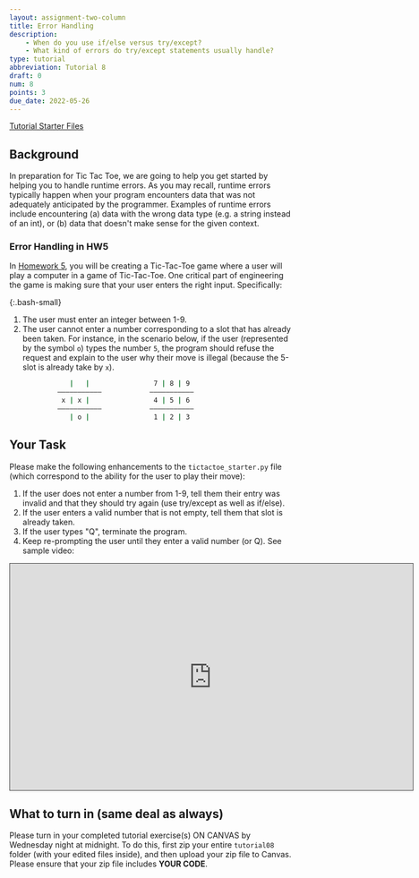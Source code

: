 ```yaml
---
layout: assignment-two-column
title: Error Handling
description:
    - When do you use if/else versus try/except?
    - What kind of errors do try/except statements usually handle?
type: tutorial
abbreviation: Tutorial 8
draft: 0
num: 8
points: 3
due_date: 2022-05-26
---
```


<style>
    .bash-small .highlighter-rouge {
        width: 520px;
        margin: auto;
        margin-top: 10px;
    }
</style>

<a class="nu-button" href="/spring2022/course-files/tutorials/tutorial08.zip" target="_blank">
    Tutorial Starter Files <i class="fas fa-download"></i>
</a> 


## Background
In preparation for Tic Tac Toe, we are going to help you get started by helping you to handle runtime errors. As you may recall, runtime errors typically happen when your program encounters data that was not adequately anticipated by the programmer. Examples of runtime errors include encountering (a) data with the wrong data type (e.g. a string instead of an int), or (b) data that doesn't make sense for the given context.

### Error Handling in HW5
In [Homework 5](../assignments/hw5), you will be creating a Tic-Tac-Toe game where a user will play a computer in a game of Tic-Tac-Toe. One critical part of engineering the game is making sure that your user enters the right input. Specifically:

{:.bash-small}
1. The user must enter an integer between 1-9.
2. The user cannot enter a number corresponding to a slot that has already been taken. For instance, in the scenario below, if the user (represented by the symbol `o`) types the number `5`, the program should refuse the request and explain to the user why their move is illegal (because the 5-slot is already take by `x`).
```bash
               |   |                7 | 8 | 9 
            ———————————            ———————————
             x | x |                4 | 5 | 6 
            ———————————            ——————————— 
               | o |                1 | 2 | 3 
```

## Your Task
Please make the following enhancements to the `tictactoe_starter.py` file (which correspond to the ability for the user to play their move):
1. If the user does not enter a number from 1-9, tell them their entry was invalid and that they should try again (use try/except as well as if/else).
2. If the user enters a valid number that is not empty, tell them that slot is already taken.
3. If the user types "Q", terminate the program.
4. Keep re-prompting the user until they enter a valid number (or Q). See sample video:

<iframe src="https://northwestern.hosted.panopto.com/Panopto/Pages/Embed.aspx?id=f65f5d64-6224-43b0-88f5-abbe00214651&autoplay=false&offerviewer=true&showtitle=true&showbrand=false&start=0&interactivity=all" width="720" height="405" style="border: 1px solid #464646;" allowfullscreen allow="autoplay"></iframe>

## What to turn in (same deal as always)
Please turn in your completed tutorial exercise(s) ON CANVAS by Wednesday night at midnight. To do this, first zip your entire `tutorial08` folder (with your edited files inside), and then upload your zip file to Canvas. Please ensure that your zip file includes **YOUR CODE**. 
